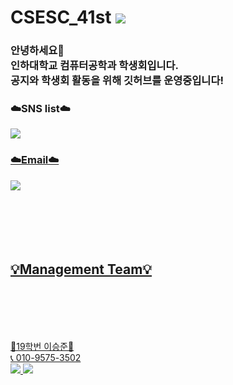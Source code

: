 <h1>CSESC_41st
<a href="https://hits.seeyoufarm.com"><img src="https://hits.seeyoufarm.com/api/count/incr/badge.svg?url=https%3A%2F%2Fgithub.com%2Finha-csesc%2Fhit-counter&count_bg=%2379C83D&title_bg=%23555555&icon=&icon_color=%23E7E7E7&title=Visitors&edge_flat=false"/></a>
</br>


<h3>안녕하세요👋  </br>인하대학교 컴퓨터공학과 학생회입니다. </br>공지와 학생회 활동을 위해 깃허브를 운영중입니다!</h3>

<h3>☁️SNS list☁️</h3>
<a href="https://www.instagram.com/csesc_41st/" target="_blank"> 
<img  src="http://img.shields.io/badge/-csesc_41st-pink?style=for-the-badge&logo=Instagram&link=https://instagram.com/csesc_41st/"
</a>

<h3>☁️Email☁️</h3>
<a href=""> 
 <img src="http://img.shields.io/badge/-inha_cse@naver.com-03C75A?style=for-the-badge&logo=Naver&link="
</a>
</br>
</br>
</br>
</br>
</br>
</br>

<h2>💡Management Team💡</h2>
</br>
</br>
</br>
</br>

👑19학번 이승준👑</br>
📞 010-9575-3502 </br>
 <img src="https://img.shields.io/badge/-sj3503-FFCD00?style=for-the-badge&logo=KaKaoTalk&logoColor=white">
 <img src="https://img.shields.io/badge/-sengjun0624@naver.com-03C75A?style=for-the-badge&logo=Naver&logoColor=white">




